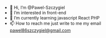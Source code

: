 - 👋 Hi, I’m @Pawel-Szczygiel
- 👀 I’m interested in front-end 
- 🌱 I’m currently learning javascript React PHP
- 📫 How to reach me just write to me my email pawel86szczygiel@gmail.com

<!---
Pawel-Szczygiel/Pawel-Szczygiel is a ✨ special ✨ repository because its `README.md` (this file) appears on your GitHub profile.
You can click the Preview link to take a look at your changes.
--->
